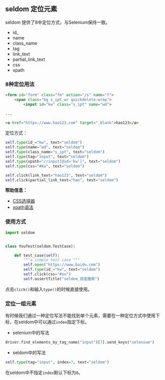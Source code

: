 ## seldom 定位元素

seldom 提供了8中定位方式，与Selenium保持一致。

* id_
* name
* class_name
* tag
* link_text
* partial_link_text
* css
* xpath

### 8种定位用法

```html
<form id="form" class="fm" action="/s" name="f">
    <span class="bg s_ipt_wr quickdelete-wrap">
        <input id="kw" class="s_ipt" name="wd">

...

<a href="https://www.hao123.com" target="_blank">hao123</a>
```

定位方式：

```python
self.type(id_="kw", text="seldom")
self.type(name="wd", text="seldom")
self.type(class_name="s_ipt", text="seldom")
self.type(tag="input", text="seldom")
self.type(xpath="//input[@id='kw']", text="seldom")
self.type(css="#kw", text="seldom")

self.click(link_text="hao123", text="seldom")
self.click(partial_link_text="hao", text="seldom")
```
__帮助信息：__

* [CSS选择器](https://www.w3school.com.cn/cssref/css_selectors.asp)
* [xpath语法](https://www.w3school.com.cn/xpath/xpath_syntax.asp)

### 使用方式

```py
import seldom


class YouTest(seldom.TestCase):

    def test_case(self):
        """a simple test case """
        self.open("https://www.baidu.com")
        self.type(id_="kw", text="seldom")
        self.click(css="#su")
        self.assertTitle("seldom_百度搜索")

```

点击`click()`和输入`type()`的时候直接使用。


### 定位一组元素

有时候我们通过一种定位写法不能找到单个元素，需要在一种定位方式中使用下标，在seldom中可以通过`index`指定下标。

* selenium中的写法

```py
driver.find_elements_by_tag_name("input")[7].send_keys("selenium")
```

* seldom中的写法

```py
self.type(tag="input", index=7, text="seldom")
```

在seldom中不指定`index`默认下标为`0`。

